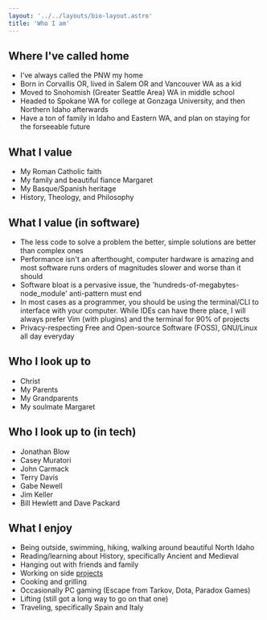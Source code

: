 ```yaml
---
layout: '../../layouts/bio-layout.astro'
title: 'Who I am'
---
```


## Where I've called home
- I've always called the PNW my home
- Born in Corvallis OR, lived in Salem OR and Vancouver WA as a kid
- Moved to Snohomish (Greater Seattle Area) WA in middle school
- Headed to Spokane WA for college at Gonzaga University, and then Northern Idaho afterwards
- Have a ton of family in Idaho and Eastern WA, and plan on staying for the forseeable future

## What I value
- My Roman Catholic faith
- My family and beautiful fiance Margaret
- My Basque/Spanish heritage
- History, Theology, and Philosophy

## What I value (in software)
- The less code to solve a problem the better, simple solutions are better than complex ones
- Performance isn't an afterthought, computer hardware is amazing and most software runs
orders of magnitudes slower and worse than it should
- Software bloat is a pervasive issue, the 'hundreds-of-megabytes-node_module' anti-pattern must end
- In most cases as a programmer, you should be using the terminal/CLI to interface with your computer. While IDEs can have there place, I will always prefer Vim (with plugins) and the terminal for 90% of projects
- Privacy-respecting Free and Open-source Software (FOSS), GNU/Linux all day everyday

## Who I look up to 
- Christ 
- My Parents 
- My Grandparents
- My soulmate Margaret

## Who I look up to (in tech)
- Jonathan Blow
- Casey Muratori
- John Carmack
- Terry Davis
- Gabe Newell
- Jim Keller
- Bill Hewlett and Dave Packard

## What I enjoy
- Being outside, swimming, hiking, walking around beautiful North Idaho
- Reading/learning about History, specifically Ancient and Medieval
- Hanging out with friends and family
- Working on side [projects](./projects)
- Cooking and grilling
- Occasionally PC gaming (Escape from Tarkov, Dota, Paradox Games)
- Lifting (still got a long way to go on that one)
- Traveling, specifically Spain and Italy



